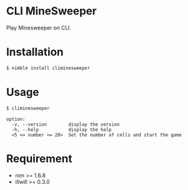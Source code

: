 # CLI MineSweeper
Play Minesweeper on CLI.

<!-- # Attention
Do not use Nimble to install the game because I do not know why but Latest Version recognized old version v1.0.0(true Latest Version is v1.1.0) so you can not play the climinesweeper.
Please try [From Source](#from-source) method. -->

# Installation
```bash
$ nimble install climinesweeper
```

# Usage
```bash
$ climinesweeper
```
```
option:
  -v, --version        display the version
  -h, --help           display the help
  <5 <= number <= 20>  Set the number of cells and start the game
```

# Requirement
- nim >= 1.6.8
- illwill >= 0.3.0

